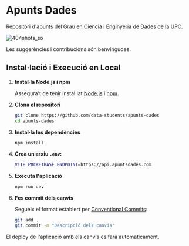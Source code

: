 # Apunts Dades

Repositori d'apunts del Grau en Ciència i Enginyeria de Dades de la UPC.

![404shots_so](https://github.com/user-attachments/assets/e9fbcb66-0c98-46a1-8fe5-9b12271c95db)

Les suggerències i contribucions són benvingudes.

## Instal·lació i Execució en Local

1. **Instal·la Node.js i npm**

   Assegura't de tenir instal·lat [Node.js](https://nodejs.org/) i [npm](https://www.npmjs.com/).

2. **Clona el repositori**
   ```sh
   git clone https://github.com/data-students/apunts-dades
   cd apunts-dades
    ```

3. **Instal·la les dependències**
   ```sh
   npm install
    ```

4. **Crea un arxiu ```.env```:**
   ```sh
   VITE_POCKETBASE_ENDPOINT=https://api.apuntsdades.com
    ```

5. **Executa l'aplicació**
   ```sh
   npm run dev
    ```

6. **Fes commit dels canvis**

    Segueix el format establert per [Conventional Commits](https://www.conventionalcommits.org/):

   ```sh
   git add .
   git commit -m "Descripció dels canvis"
    ```

El deploy de l'aplicació amb els canvis es farà automaticament.
